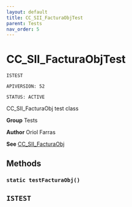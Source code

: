 ```yaml
---
layout: default
title: CC_SII_FacturaObjTest
parent: Tests
nav_order: 5
---
```


# CC_SII_FacturaObjTest

`ISTEST`

`APIVERSION: 52`

`STATUS: ACTIVE`

CC_SII_FacturaObj test class

**Group** Tests

**Author** Oriol Farras

**See** [CC_SII_FacturaObj](../Misc/CC_SII_FacturaObj.md)

## Methods

### `static testFacturaObj()`

## `ISTEST`
